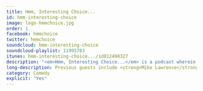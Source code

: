 ```yaml
---
title: Hmm, Interesting Choice...
id: hmm-interesting-choice
image: logo-hmmchoice.jpg
order: 1
facebook: hmmchoice
twitter: hmmchoice
soundcloud: hmm-interesting-choice
soundcloud-playlist: 11995783
itunes: hmm-interesting-choice.../id812498327
description: "<em>Hmm, Interesting Choice...</em> is a podcast wherein an album, selected using the vague criteria of being 'interesting', is reviewed comically to see what happened, what went right, what went wrong and what's so funny."
long-description: Previous guests include <strong>Mike Lawrence</strong>, <strong>Brent Weinbach</strong>, <strong>Simon Munnery</strong>, and <strong>Vic Galloway</strong>. Hosts John and Martin discuss albums by artists running the gamut from <strong>Justin Beiber</strong> and <strong>Nickelback</strong>, to <strong>Neutral Milk Hotel</strong> and <strong>Captain Beefheart</strong>.
category: Comedy
explicit: "Yes"
---
```

